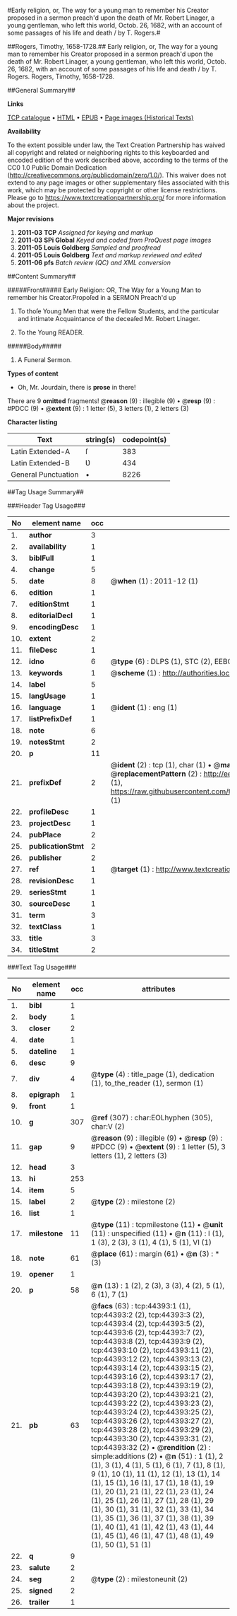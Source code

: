 #Early religion, or, The way for a young man to remember his Creator proposed in a sermon preach'd upon the death of Mr. Robert Linager, a young gentleman, who left this world, Octob. 26, 1682, with an account of some passages of his life and death / by T. Rogers.#

##Rogers, Timothy, 1658-1728.##
Early religion, or, The way for a young man to remember his Creator proposed in a sermon preach'd upon the death of Mr. Robert Linager, a young gentleman, who left this world, Octob. 26, 1682, with an account of some passages of his life and death / by T. Rogers.
Rogers, Timothy, 1658-1728.

##General Summary##

**Links**

[TCP catalogue](http://www.ota.ox.ac.uk/tcp/)  • 
[HTML](http://tei.it.ox.ac.uk/tcp/Texts-HTML/free/A57/A57574.html)  • 
[EPUB](http://tei.it.ox.ac.uk/tcp/Texts-EPUB/free/A57/A57574.epub) • 
[Page images (Historical Texts)](https://historicaltexts.jisc.ac.uk/eebo-09955737e)

**Availability**

To the extent possible under law, the Text Creation Partnership has waived all copyright and related or neighboring rights to this keyboarded and encoded edition of the work described above, according to the terms of the CC0 1.0 Public Domain Dedication (http://creativecommons.org/publicdomain/zero/1.0/). This waiver does not extend to any page images or other supplementary files associated with this work, which may be protected by copyright or other license restrictions. Please go to https://www.textcreationpartnership.org/ for more information about the project.

**Major revisions**

1. __2011-03__ __TCP__ *Assigned for keying and markup*
1. __2011-03__ __SPi Global__ *Keyed and coded from ProQuest page images*
1. __2011-05__ __Louis Goldberg__ *Sampled and proofread*
1. __2011-05__ __Louis Goldberg__ *Text and markup reviewed and edited*
1. __2011-06__ __pfs__ *Batch review (QC) and XML conversion*

##Content Summary##

#####Front#####
Early Religion: OR, The Way for a Young Man to remember his Creator.Propoſed in a SERMON Preach'd up
1. To thoſe Young Men that were the Fellow Students, and the particular and intimate Acquaintance of the deceaſed Mr. Robert Linager.

1. To the Young READER.

#####Body#####

1. A Funeral Sermon.

**Types of content**

  * Oh, Mr. Jourdain, there is **prose** in there!

There are 9 **omitted** fragments! 
 @__reason__ (9) : illegible (9)  •  @__resp__ (9) : #PDCC (9)  •  @__extent__ (9) : 1 letter (5), 3 letters (1), 2 letters (3)

**Character listing**


|Text|string(s)|codepoint(s)|
|---|---|---|
|Latin Extended-A|ſ|383|
|Latin Extended-B|Ʋ|434|
|General Punctuation|•|8226|

##Tag Usage Summary##

###Header Tag Usage###

|No|element name|occ|attributes|
|---|---|---|---|
|1.|__author__|3||
|2.|__availability__|1||
|3.|__biblFull__|1||
|4.|__change__|5||
|5.|__date__|8| @__when__ (1) : 2011-12 (1)|
|6.|__edition__|1||
|7.|__editionStmt__|1||
|8.|__editorialDecl__|1||
|9.|__encodingDesc__|1||
|10.|__extent__|2||
|11.|__fileDesc__|1||
|12.|__idno__|6| @__type__ (6) : DLPS (1), STC (2), EEBO-CITATION (1), OCLC (1), VID (1)|
|13.|__keywords__|1| @__scheme__ (1) : http://authorities.loc.gov/ (1)|
|14.|__label__|5||
|15.|__langUsage__|1||
|16.|__language__|1| @__ident__ (1) : eng (1)|
|17.|__listPrefixDef__|1||
|18.|__note__|6||
|19.|__notesStmt__|2||
|20.|__p__|11||
|21.|__prefixDef__|2| @__ident__ (2) : tcp (1), char (1)  •  @__matchPattern__ (2) : ([0-9\-]+):([0-9IVX]+) (1), (.+) (1)  •  @__replacementPattern__ (2) : http://eebo.chadwyck.com/downloadtiff?vid=$1&page=$2 (1), https://raw.githubusercontent.com/textcreationpartnership/Texts/master/tcpchars.xml#$1 (1)|
|22.|__profileDesc__|1||
|23.|__projectDesc__|1||
|24.|__pubPlace__|2||
|25.|__publicationStmt__|2||
|26.|__publisher__|2||
|27.|__ref__|1| @__target__ (1) : http://www.textcreationpartnership.org/docs/. (1)|
|28.|__revisionDesc__|1||
|29.|__seriesStmt__|1||
|30.|__sourceDesc__|1||
|31.|__term__|3||
|32.|__textClass__|1||
|33.|__title__|3||
|34.|__titleStmt__|2||


###Text Tag Usage###

|No|element name|occ|attributes|
|---|---|---|---|
|1.|__bibl__|1||
|2.|__body__|1||
|3.|__closer__|2||
|4.|__date__|1||
|5.|__dateline__|1||
|6.|__desc__|9||
|7.|__div__|4| @__type__ (4) : title_page (1), dedication (1), to_the_reader (1), sermon (1)|
|8.|__epigraph__|1||
|9.|__front__|1||
|10.|__g__|307| @__ref__ (307) : char:EOLhyphen (305), char:V (2)|
|11.|__gap__|9| @__reason__ (9) : illegible (9)  •  @__resp__ (9) : #PDCC (9)  •  @__extent__ (9) : 1 letter (5), 3 letters (1), 2 letters (3)|
|12.|__head__|3||
|13.|__hi__|253||
|14.|__item__|5||
|15.|__label__|2| @__type__ (2) : milestone (2)|
|16.|__list__|1||
|17.|__milestone__|11| @__type__ (11) : tcpmilestone (11)  •  @__unit__ (11) : unspecified (11)  •  @__n__ (11) : I (1), 1 (3), 2 (3), 3 (1), 4 (1), 5 (1), VI (1)|
|18.|__note__|61| @__place__ (61) : margin (61)  •  @__n__ (3) : * (3)|
|19.|__opener__|1||
|20.|__p__|58| @__n__ (13) : 1 (2), 2 (3), 3 (3), 4 (2), 5 (1), 6 (1), 7 (1)|
|21.|__pb__|63| @__facs__ (63) : tcp:44393:1 (1), tcp:44393:2 (2), tcp:44393:3 (2), tcp:44393:4 (2), tcp:44393:5 (2), tcp:44393:6 (2), tcp:44393:7 (2), tcp:44393:8 (2), tcp:44393:9 (2), tcp:44393:10 (2), tcp:44393:11 (2), tcp:44393:12 (2), tcp:44393:13 (2), tcp:44393:14 (2), tcp:44393:15 (2), tcp:44393:16 (2), tcp:44393:17 (2), tcp:44393:18 (2), tcp:44393:19 (2), tcp:44393:20 (2), tcp:44393:21 (2), tcp:44393:22 (2), tcp:44393:23 (2), tcp:44393:24 (2), tcp:44393:25 (2), tcp:44393:26 (2), tcp:44393:27 (2), tcp:44393:28 (2), tcp:44393:29 (2), tcp:44393:30 (2), tcp:44393:31 (2), tcp:44393:32 (2)  •  @__rendition__ (2) : simple:additions (2)  •  @__n__ (51) : 1 (1), 2 (1), 3 (1), 4 (1), 5 (1), 6 (1), 7 (1), 8 (1), 9 (1), 10 (1), 11 (1), 12 (1), 13 (1), 14 (1), 15 (1), 16 (1), 17 (1), 18 (1), 19 (1), 20 (1), 21 (1), 22 (1), 23 (1), 24 (1), 25 (1), 26 (1), 27 (1), 28 (1), 29 (1), 30 (1), 31 (1), 32 (1), 33 (1), 34 (1), 35 (1), 36 (1), 37 (1), 38 (1), 39 (1), 40 (1), 41 (1), 42 (1), 43 (1), 44 (1), 45 (1), 46 (1), 47 (1), 48 (1), 49 (1), 50 (1), 51 (1)|
|22.|__q__|9||
|23.|__salute__|2||
|24.|__seg__|2| @__type__ (2) : milestoneunit (2)|
|25.|__signed__|2||
|26.|__trailer__|1||
